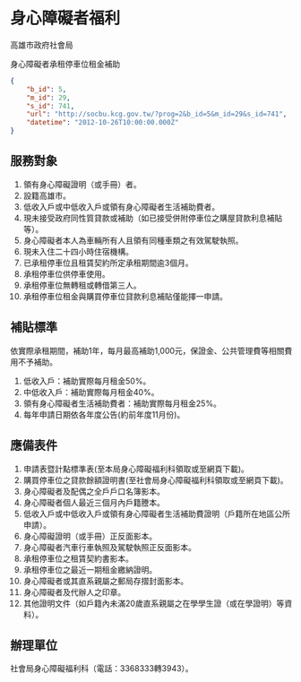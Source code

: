 # 身心障礙者福利

高雄市政府社會局

身心障礙者承租停車位租金補助

```json
{
    "b_id": 5,
    "m_id": 29,
    "s_id": 741,
    "url": "http://socbu.kcg.gov.tw/?prog=2&b_id=5&m_id=29&s_id=741",
    "datetime": "2012-10-26T10:00:00.000Z"
}

```
## 服務對象

1. 領有身心障礙證明（或手冊）者。
2. 設籍高雄市。
3. 低收入戶或中低收入戶或領有身心障礙者生活補助費者。
4. 現未接受政府同性質貸款或補助（如已接受併附停車位之購屋貸款利息補貼等）。
5. 身心障礙者本人為車輛所有人且領有同種車類之有效駕駛執照。
6. 現未入住二十四小時住宿機構。
7. 已承租停車位且租賃契約所定承租期間逾3個月。
8. 承租停車位供停車使用。
9. 承租停車位無轉租或轉借第三人。
10. 承租停車位租金與購買停車位貸款利息補貼僅能擇一申請。

## 補貼標準

依實際承租期間，補助1年，每月最高補助1,000元，保證金、公共管理費等相關費用不予補助。
1. 低收入戶：補助實際每月租金50%。
2. 中低收入戶：補助實際每月租金40%。
3. 領有身心障礙者生活補助費者：補助實際每月租金25%。
4. 每年申請日期依各年度公告(約前年度11月份)。

## 應備表件

1. 申請表暨計點標準表(至本局身心障礙福利科領取或至網頁下載)。
2. 購買停車位之貸款餘額證明書(至社會局身心障礙福利科領取或至網頁下載)。
3. 身心障礙者及配偶之全戶戶口名簿影本。
4. 身心障礙者個人最近三個月內戶籍謄本。
5. 低收入戶或中低收入戶或領有身心障礙者生活補助費證明（戶籍所在地區公所申請）。
6. 身心障礙證明（或手冊）正反面影本。
7. 身心障礙者汽車行車執照及駕駛執照正反面影本。
8. 承租停車位之租賃契約書影本。
9. 承租停車位之最近一期租金繳納證明。
10. 身心障礙者或其直系親屬之郵局存摺封面影本。
11. 身心障礙者及代辦人之印章。
12. 其他證明文件（如戶籍內未滿20歲直系親屬之在學學生證（或在學證明）等資料）。

## 辦理單位

社會局身心障礙福利科（電話：3368333轉3943）。

